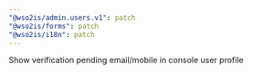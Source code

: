 ```yaml
---
"@wso2is/admin.users.v1": patch
"@wso2is/forms": patch
"@wso2is/i18n": patch
---
```


Show verification pending email/mobile in console user profile
